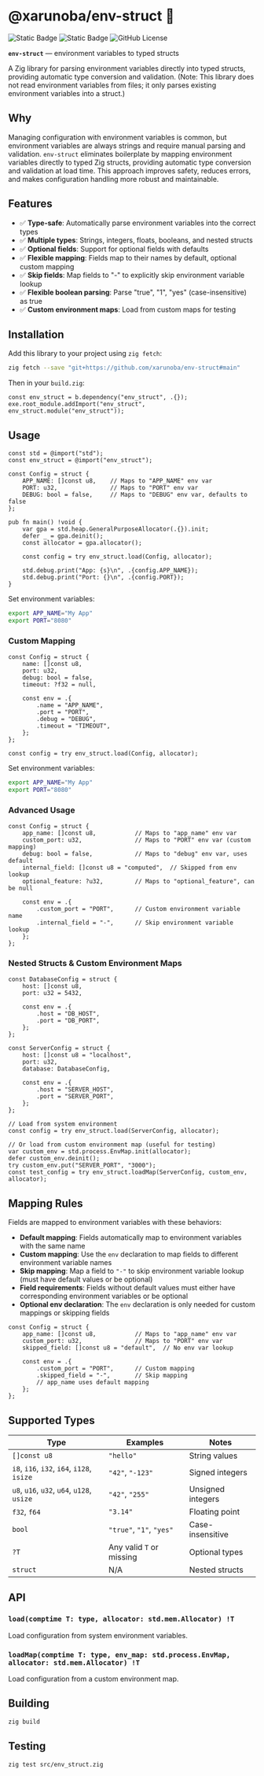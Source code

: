 # @xarunoba/env-struct 🌱

![Static Badge](https://img.shields.io/badge/Made_with-%E2%9D%A4%EF%B8%8F-red?style=for-the-badge) ![Static Badge](https://img.shields.io/badge/Zig-0.14.1-orange?style=for-the-badge&logo=zig) ![GitHub License](https://img.shields.io/github/license/xarunoba/env-struct?style=for-the-badge)

**`env-struct`** — environment variables to typed structs

A Zig library for parsing environment variables directly into typed structs, providing automatic type conversion and validation. (Note: This library does not read environment variables from files; it only parses existing environment variables into a struct.)

## Why

Managing configuration with environment variables is common, but environment variables are always strings and require manual parsing and validation. `env-struct` eliminates boilerplate by mapping environment variables directly to typed Zig structs, providing automatic type conversion and validation at load time. This approach improves safety, reduces errors, and makes configuration handling more robust and maintainable.

## Features

- ✅ **Type-safe**: Automatically parse environment variables into the correct types
- ✅ **Multiple types**: Strings, integers, floats, booleans, and nested structs
- ✅ **Optional fields**: Support for optional fields with defaults
- ✅ **Flexible mapping**: Fields map to their names by default, optional custom mapping
- ✅ **Skip fields**: Map fields to "-" to explicitly skip environment variable lookup
- ✅ **Flexible boolean parsing**: Parse "true", "1", "yes" (case-insensitive) as true
- ✅ **Custom environment maps**: Load from custom maps for testing

## Installation

Add this library to your project using `zig fetch`:

```bash
zig fetch --save "git+https://github.com/xarunoba/env-struct#main"
```

Then in your `build.zig`:

```zig
const env_struct = b.dependency("env_struct", .{});
exe.root_module.addImport("env_struct", env_struct.module("env_struct"));
```

## Usage

```zig
const std = @import("std");
const env_struct = @import("env_struct");

const Config = struct {
    APP_NAME: []const u8,    // Maps to "APP_NAME" env var
    PORT: u32,               // Maps to "PORT" env var
    DEBUG: bool = false,     // Maps to "DEBUG" env var, defaults to false
};

pub fn main() !void {
    var gpa = std.heap.GeneralPurposeAllocator(.{}).init;
    defer _ = gpa.deinit();
    const allocator = gpa.allocator();

    const config = try env_struct.load(Config, allocator);
    
    std.debug.print("App: {s}\n", .{config.APP_NAME});
    std.debug.print("Port: {}\n", .{config.PORT});
}
```

Set environment variables:
```bash
export APP_NAME="My App"
export PORT="8080"
```

### Custom Mapping

```zig
const Config = struct {
    name: []const u8,
    port: u32,
    debug: bool = false,
    timeout: ?f32 = null,

    const env = .{
        .name = "APP_NAME",
        .port = "PORT",
        .debug = "DEBUG",
        .timeout = "TIMEOUT",
    };
};

const config = try env_struct.load(Config, allocator);
```

Set environment variables:
```bash
export APP_NAME="My App"
export PORT="8080"
```

### Advanced Usage

```zig
const Config = struct {
    app_name: []const u8,           // Maps to "app_name" env var
    custom_port: u32,               // Maps to "PORT" env var (custom mapping)
    debug: bool = false,            // Maps to "debug" env var, uses default
    internal_field: []const u8 = "computed",  // Skipped from env lookup
    optional_feature: ?u32,         // Maps to "optional_feature", can be null

    const env = .{
        .custom_port = "PORT",      // Custom environment variable name
        .internal_field = "-",      // Skip environment variable lookup
    };
};
```

### Nested Structs & Custom Environment Maps

```zig
const DatabaseConfig = struct {
    host: []const u8,
    port: u32 = 5432,

    const env = .{
        .host = "DB_HOST",
        .port = "DB_PORT",
    };
};

const ServerConfig = struct {
    host: []const u8 = "localhost",
    port: u32,
    database: DatabaseConfig,

    const env = .{
        .host = "SERVER_HOST",
        .port = "SERVER_PORT",
    };
};

// Load from system environment
const config = try env_struct.load(ServerConfig, allocator);

// Or load from custom environment map (useful for testing)
var custom_env = std.process.EnvMap.init(allocator);
defer custom_env.deinit();
try custom_env.put("SERVER_PORT", "3000");
const test_config = try env_struct.loadMap(ServerConfig, custom_env, allocator);
```

## Mapping Rules

Fields are mapped to environment variables with these behaviors:

- **Default mapping**: Fields automatically map to environment variables with the same name
- **Custom mapping**: Use the `env` declaration to map fields to different environment variable names  
- **Skip mapping**: Map a field to `"-"` to skip environment variable lookup (must have default values or be optional)
- **Field requirements**: Fields without default values must either have corresponding environment variables or be optional
- **Optional env declaration**: The `env` declaration is only needed for custom mappings or skipping fields

```zig
const Config = struct {
    app_name: []const u8,           // Maps to "app_name" env var
    custom_port: u32,               // Maps to "PORT" env var  
    skipped_field: []const u8 = "default",  // No env var lookup
    
    const env = .{
        .custom_port = "PORT",      // Custom mapping
        .skipped_field = "-",       // Skip mapping
        // app_name uses default mapping
    };
};
```

## Supported Types

| Type | Examples | Notes |
|------|----------|-------|
| `[]const u8` | `"hello"` | String values |
| `i8`, `i16`, `i32`, `i64`, `i128`, `isize` | `"42"`, `"-123"` | Signed integers |
| `u8`, `u16`, `u32`, `u64`, `u128`, `usize` | `"42"`, `"255"` | Unsigned integers |
| `f32`, `f64` | `"3.14"` | Floating point |
| `bool` | `"true"`, `"1"`, `"yes"` | Case-insensitive |
| `?T` | Any valid `T` or missing | Optional types |
| `struct` | N/A | Nested structs |

## API

### `load(comptime T: type, allocator: std.mem.Allocator) !T`
Load configuration from system environment variables.

### `loadMap(comptime T: type, env_map: std.process.EnvMap, allocator: std.mem.Allocator) !T`
Load configuration from a custom environment map.

## Building

```bash
zig build
```

## Testing

```bash
zig test src/env_struct.zig
```
